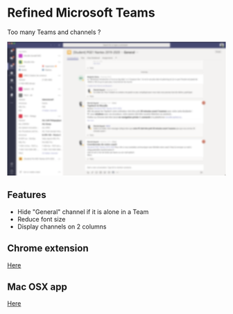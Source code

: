 
# Refined Microsoft Teams

Too many Teams and channels ?

![Screenshot](screenshot1.png)

## Features

- Hide "General" channel if it is alone in a Team
- Reduce font size
- Display channels on 2 columns

## Chrome extension

[Here](https://chrome.google.com/webstore/detail/refined-microsoft-teams/bipffdldhfhcecjhcgklheahpkocojfk)

## Mac OSX app

[Here](/HOWTO-MACOS.md)
